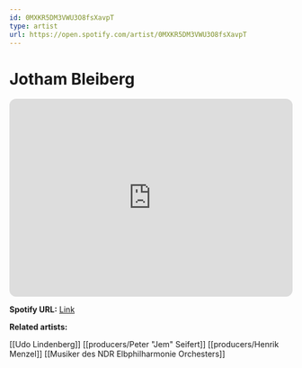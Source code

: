 ```yaml
---
id: 0MXKR5DM3VWU3O8fsXavpT
type: artist
url: https://open.spotify.com/artist/0MXKR5DM3VWU3O8fsXavpT
---
```

# Jotham Bleiberg

<iframe style="border-radius:12px" src="https://open.spotify.com/embed/artist/0MXKR5DM3VWU3O8fsXavpT" width="100%" height="352" frameBorder="0" allowfullscreen="" allow="autoplay; clipboard-write; encrypted-media; fullscreen; picture-in-picture" loading="lazy"></iframe>

**Spotify URL:** [Link](https://open.spotify.com/artist/0MXKR5DM3VWU3O8fsXavpT)

**Related artists:**

[[Udo Lindenberg]]
[[producers/Peter "Jem" Seifert]]
[[producers/Henrik Menzel]]
[[Musiker des NDR Elbphilharmonie Orchesters]]
